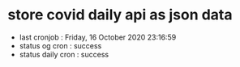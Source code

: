 # store covid daily api as json data

- last cronjob : Friday, 16 October 2020 23:16:59
- status og cron : success
- status daily cron : success
      
      